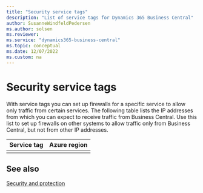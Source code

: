 ```yaml
---
title: "Security service tags"
description: "List of service tags for Dynamics 365 Business Central"
author: SusanneWindfeldPedersen
ms.author: solsen
ms.reviewer: 
ms.service: "dynamics365-business-central"
ms.topic: conceptual
ms.date: 12/07/2022
ms.custom: na
---
```


# Security service tags

With service tags you can set up firewalls for a specific service to allow only traffic from certain services. The following table lists the IP addresses from which you can expect to receive traffic from Business Central. Use this list to set up firewalls on other systems to allow traffic only from Business Central, but not from other IP addresses.

|Service tag|Azure region|
|-----------|------------|
|||





## See also

[Security and protection](Security-and-Protection.md)  